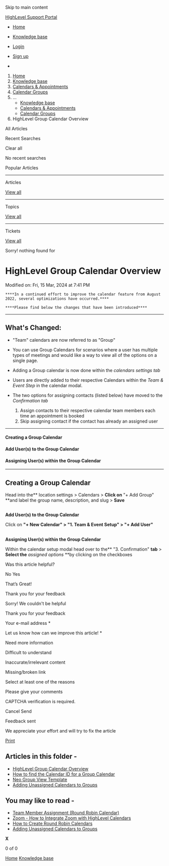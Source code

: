 Skip to main content

[ HighLevel Support Portal ](https://help.gohighlevel.com)

  * [ Home ](/support/home)
  * [ Knowledge base ](/support/solutions)

  * [Login](/support/login)
  * [Sign up](/support/signup)
  * 

  1. [Home](/support/home)
  2. [Knowledge base](/support/solutions)
  3. [Calendars & Appointments](/support/solutions/48000449585)
  4. [Calendar Groups](/support/solutions/folders/155000000690)
  5. ... 
     * [Knowledge base](/support/solutions)
     * [Calendars & Appointments](/support/solutions/48000449585)
     * [Calendar Groups](/support/solutions/folders/155000000690)
  6. HighLevel Group Calendar Overview

All  Articles 

Recent Searches

Clear all

No recent searches

Popular Articles

* * *

Articles

[View all](/support/search/solutions)

* * *

Topics

[View all](/support/search/topics)

* * *

Tickets

[View all](/support/search/tickets)

Sorry! nothing found for   

# HighLevel Group Calendar Overview

Modified on: Fri, 15 Mar, 2024 at 7:41 PM

    ****In a continued effort to improve the calendar feature from August 2022, several optimizations have occurred.****
    
    ****Please find below the changes that have been introduced****

* * *

## **What's Changed:**

* "Team" calendars are now referred to as "Group"

* You can use Group Calendars for scenarios where a user has multiple types of meetings and would like a way to view all of the options on a single page.

* Adding a Group calendar is now done within the _calendars settings tab_

* Users are directly added to their respective Calendars within the _Team & Event Step_ in the calendar modal.

* The two options for assigning contacts (listed below) have moved to the _Confirmation tab_  

  1. Assign contacts to their respective calendar team members each time an appointment is booked
  2. Skip assigning contact if the contact has already an assigned user

* * *

#### **Creating a Group Calendar**

#### **Add User(s) to the Group Calendar**

#### **Assigning User(s) within the Group Calendar**

* * *

## **Creating a Group Calendar**

Head into the**  location settings > Calendars > **Click on**  "+ Add Group"  **and label the group name, description, and slug > **Save**

##   

##   
  
**Add User(s) to the Group Calendar**

Click on **"+ New Calendar" > "1. Team & Event Setup" > "+ Add User"**

## 

##   

##   
**Assigning User(s) within the Group Calendar**

Within the calendar setup modal head over to the**  "3. Confirmation" **tab**  > **Select the** _assigned options_  **by clicking on the checkboxes

Was this article helpful?

No  Yes 

That’s Great!

Thank you for your feedback

Sorry! We couldn't be helpful

Thank you for your feedback

Your e-mail address *

Let us know how can we improve this article! *

Need more information 

Difficult to understand 

Inaccurate/irrelevant content 

Missing/broken link 

Select at least one of the reasons 

Please give your comments 

CAPTCHA verification is required. 

Cancel  Send 

Feedback sent

We appreciate your effort and will try to fix the article

[Print](javascript:print\(\))

## Articles in this folder -

  * [HighLevel Group Calendar Overview](/support/solutions/articles/48001161037-highlevel-group-calendar-overview)
  * [How to find the Calendar ID for a Group Calendar](/support/solutions/articles/48001207671-how-to-find-the-calendar-id-for-a-group-calendar)
  * [Neo Group View Template](/support/solutions/articles/155000000973-neo-group-view-template)
  * [Adding Unassigned Calendars to Groups](/support/solutions/articles/155000003550-adding-unassigned-calendars-to-groups)

## You may like to read -

  * [Team Member Assignment (Round Robin Calendar)](/support/solutions/articles/155000002711-team-member-assignment-round-robin-calendar-)
  * [Zoom - How to Integrate Zoom with HighLevel Calendars](/support/solutions/articles/155000002372-zoom-how-to-integrate-zoom-with-highlevel-calendars)
  * [How to Create Round Robin Calendars](/support/solutions/articles/155000001485-how-to-create-round-robin-calendars)
  * [Adding Unassigned Calendars to Groups](/support/solutions/articles/155000003550-adding-unassigned-calendars-to-groups)

**X**

0 of 0 []()

[Home](/support/home) [Knowledge base](/support/solutions)

